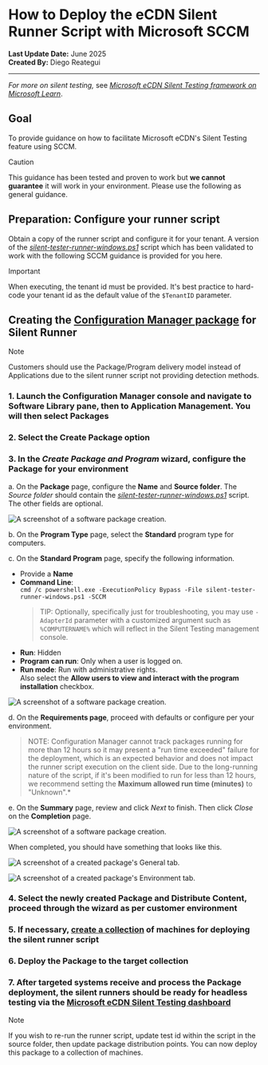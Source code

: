 # How to Deploy the eCDN Silent Runner Script with Microsoft SCCM

__Last Update Date:__ June 2025  
__Created By:__ Diego Reategui  

***

*For more on silent testing,* see [*Microsoft eCDN Silent Testing framework on Microsoft Learn*](https://learn.microsoft.com/ecdn/technical-documentation/silent-testing-framework#appendix-b-integrating-runners-using-headless-browser).

## Goal

To provide guidance on how to facilitate Microsoft eCDN's Silent Testing feature using SCCM.

> [!CAUTION]
> This guidance has been tested and proven to work but __we cannot guarantee__ it will work in your environment. Please use the following as general guidance.

## Preparation: Configure your runner script

Obtain a copy of the runner script and configure it for your tenant.  A version of the [*silent-tester-runner-windows.ps1*](./silent-tester-runner-windows.ps1) script which has been validated to work with the following SCCM guidance is provided for you here.

> [!IMPORTANT]
> When executing, the tenant id must be provided.  It's best practice to hard-code your tenant id as the default value of the `$TenantID` parameter.

## Creating the [Configuration Manager package](https://learn.microsoft.com/mem/configmgr/apps/deploy-use/packages-and-programs) for Silent Runner

> [!NOTE]
> Customers should use the Package/Program delivery model instead of Applications due to the silent runner script not providing detection methods.

### 1. Launch the Configuration Manager console and navigate to __Software Library__ pane, then to __Application Management__. You will then select __Packages__

### 2. Select the __Create Package__ option

### 3. In the *Create Package and Program* wizard, configure the Package for your environment

a.  On the __Package__ page, configure the __Name__ and __Source folder__. The *Source folder* should contain the [*silent-tester-runner-windows.ps1*](./silent-tester-runner-windows.ps1) script. The other fields are optional.

![A screenshot of a software package creation.](./media/package_wizard_-_1_start.png)

b.  On the __Program Type__ page, select the __Standard__ program type for computers.

c.  On the __Standard Program__ page, specify the following information.

- Provide a __Name__
- __Command Line__:\
    `cmd /c powershell.exe -ExecutionPolicy Bypass -File silent-tester-runner-windows.ps1 -SCCM`
    > TIP: Optionally, specifically just for troubleshooting, you may use `-AdapterId` parameter with a customized argument such as `%COMPUTERNAME%` which will reflect in the Silent Testing management console.
- __Run__: Hidden
- __Program can run__: Only when a user is logged on.
- __Run mode__: Run with administrative rights.\
       Also select the __Allow users to view and interact with the program installation__ checkbox.

![A screenshot of a software package creation.](./media/package_wizard_-_2_standard_program.png)

d.  On the __Requirements page__, proceed with defaults or configure per your environment.

> NOTE: Configuration Manager cannot track packages running for more than 12 hours so it may present a "run time exceeded" failure for the deployment, which is an expected behavior and does not impact the runner script execution on the client side. Due to the long-running nature of the script, if it's been modified to run for less than 12 hours, we recommend setting the __Maximum allowed run time (minutes)__ to "Unknown".*

e.  On the __Summary__ page, review and click *Next* to finish. Then click *Close* on the __Completion__ page.

![A screenshot of a software package creation.](./media/package_wizard_-_3_summary.png)

When completed, you should have something that looks like this.

![A screenshot of a created package's General tab.](./media/completed_package_general.png)

![A screenshot of a created package's Environment tab.](./media/completed_package_environment.png)

### 4. Select the newly created Package and Distribute Content, proceed through the wizard as per customer environment

### 5. If necessary, [create a collection](https://learn.microsoft.com/mem/configmgr/core/clients/manage/collections/create-collections) of machines for deploying the silent runner script

### 6. Deploy the Package to the target collection

### 7. After targeted systems receive and process the Package deployment, the silent runners should be ready for headless testing via the [Microsoft eCDN Silent Testing dashboard](https://aka.ms/ecdn/admin/silent-tester)

> [!NOTE]
> If you wish to re-run the runner script, update test id within the script in the source folder, then update package distribution points. You can now deploy this package to a collection of machines.
